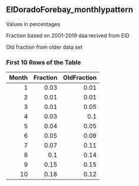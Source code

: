 ## ElDoradoForebay_monthlypattern
Values in percentages

Fraction based on 2001-2019 daa recived from EID

Old fraction from older data set

### First 10 Rows of the Table
|   Month |   Fraction |   OldFraction |
|--------:|-----------:|--------------:|
|       1 |       0.03 |          0.01 |
|       2 |       0.01 |          0.01 |
|       3 |       0.01 |          0.05 |
|       4 |       0.03 |          0.1  |
|       5 |       0.04 |          0.05 |
|       6 |       0.05 |          0.09 |
|       7 |       0.07 |          0.11 |
|       8 |       0.1  |          0.14 |
|       9 |       0.15 |          0.15 |
|      10 |       0.18 |          0.12 |